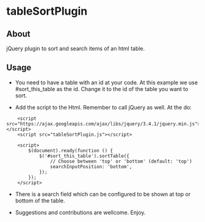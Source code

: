 # tableSortPlugin

## About

jQuery plugin to sort and search items of an html table.


## Usage
- You need to have a table with an id at your code. At this example we use #sort_this_table as the id.
Change it to the id of the table you want to sort.

- Add the script to the Html. Remember to call jQuery as well. At the <head> do:
```shell
    <script src="https://ajax.googleapis.com/ajax/libs/jquery/3.4.1/jquery.min.js"></script>
    <script src="tableSortPlugin.js"></script>

    <script>
        $(document).ready(function () {
            $('#sort_this_table').sortTable({
                // Choose between 'top' or 'bottom' (default: 'top')
                searchInputPosition: 'bottom',
            });
        });
    </script>

```

- There is a search field which can be configured to be shown at top or bottom of the table.

- Suggestions and contributions are wellcome. Enjoy.

